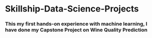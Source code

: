 # Skillship-Data-Science-Projects

### This my first hands-on experience with machine learning, I have done my Capstone Project on Wine Quality Prediction
